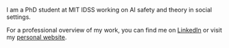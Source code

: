 <!--
**KataTech/KataTech** is a ✨ _special_ ✨ repository because its `README.md` (this file) appears on your GitHub profile.

Here are some ideas to get you started:

- 🔭 I’m currently working on ...
- 🌱 I’m currently learning ...
- 👯 I’m looking to collaborate on ...
- 🤔 I’m looking for help with ...
- 💬 Ask me about ...
- 📫 How to reach me: ...
- 😄 Pronouns: ...
- ⚡ Fun fact: ...
-->

I am a PhD student at MIT IDSS working on AI safety and theory in social settings. 

For a professional overview of my work, you can find me on [LinkedIn](https://www.linkedin.com/in/kaimhung/) or visit my [personal website](https://katatech.github.io/). 
